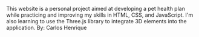 This website is a personal project aimed at developing a pet health plan while practicing and improving my skills in HTML, CSS, and JavaScript. I'm also learning to use the Three.js library to integrate 3D elements into the application.
By: Carlos Henrique
